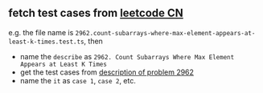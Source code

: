 ## fetch test cases from [leetcode CN](https://leetcode.cn)

e.g. the file name is `2962.count-subarrays-where-max-element-appears-at-least-k-times.test.ts`, then

-   name the `describe` as `2962. Count Subarrays Where Max Element Appears at Least K Times`
-   get the test cases from [description of problem 2962](https://leetcode.cn/problems/count-subarrays-where-max-element-appears-at-least-k-times/description/)
-   name the `it` as `case 1`, `case 2`, etc.
